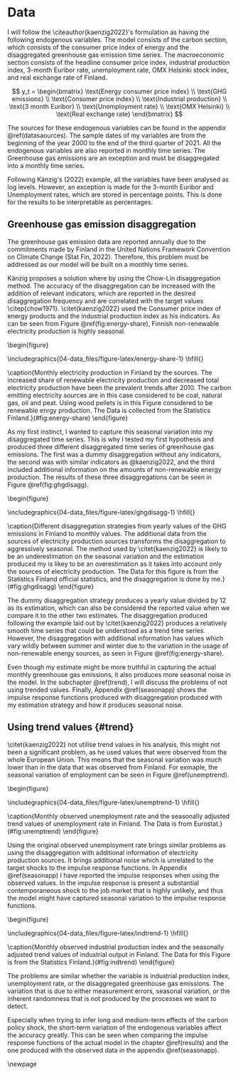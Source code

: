

# Data

I will follow the \citeauthor{kaenzig2022}'s formulation as having the following endogenous variables. The model consists of the carbon section, which consists of the consumer price index of energy and the disaggregated greenhouse gas emission time series. The macroeconomic section consists of the headline consumer price index, industrial production index, 3-month Euribor rate, unemployment rate, OMX Helsinki stock index, and real exchange rate of Finland.


$$
y_t =
\begin{bmatrix}
\text{Energy consumer price index} \\
\text{GHG emissions} \\
\text{Consumer price index} \\
\text{Industrial production} \\
\text{3 month Euribor} \\
\text{Unemployment rate} \\
\text{OMX Helsinki} \\
\text{Real exchange rate}
\end{bmatrix}
$$

The sources for these endogenous variables can be found in the appendix \@ref(datasaources). The sample dates of my variables are from the beginning of the year 2000 to the end of the third quarter of 2021. All the endogenous variables are also reported in monthly time series. The Greenhouse gas emissions are an exception and must be disaggregated into a monthly time series.    

Following Känzig's (2022) example, all the variables have been analysed as log levels. However, an exception is made for the 3-month Euribor and Unemployment rates, which are stored in percentage points. This is done for the results to be interpretable as percentages.

## Greenhouse gas emission disaggregation

The greenhouse gas emission data are reported annually due to the commitments made by Finland in the United Nations Framework Convention on Climate Change (Stat Fin, 2022). Therefore, this problem must be addressed as our model will be built on a monthly time series. 

Känzig proposes a solution where by using the Chow-Lin disaggregation method. The accuracy of the disaggregation can be increased with the addition of relevant indicators, which are reported in the desired disaggregation frequency and are correlated with the target values \citep{chow1971}. \citet{kaenzig2022} used the Consumer price index of energy products and the industrial production index as his indicators. As can be seen from Figure \@ref(fig:energy-share), Finnish non-renewable electricity production is highly seasonal.

\begin{figure}

\includegraphics{04-data_files/figure-latex/energy-share-1} \hfill{}

\caption{Monthly electricity production in Finland by the sources. The increased share of renewable electricity production and decreased total electricity production  have been the prevalent trends after 2010. The carbon emitting electricity sources are in this case considered to be coal, natural gas, oil and peat. Using wood pellets is in this Figure considered to be renewable enrgy production. The Data is collected from the Statistics Finland.}(\#fig:energy-share)
\end{figure}



As my first instinct, I wanted to capture this seasonal variation into my disaggregated time series. This is why I tested my first hypothesis and produced three different disaggregated time series of greenhouse gas emissions. The first was a dummy disaggregation without any indicators, the second was with similar indicators as @kaenzig2022, and the third included additional information on the amounts of non-renewable energy production. The results of these three disaggregations can be seen in Figure \@ref(fig:ghgdisagg).



\begin{figure}

\includegraphics{04-data_files/figure-latex/ghgdisagg-1} \hfill{}

\caption{Different disaggregation strategies from yearly values of the GHG emissions in Finland to monthly values. The additional data from the sources of electricity production sources transforms the disaggregation to aggressively seasonal. The method used by \citet{kaenzig2022} is likely to be an underestimation on the seasonal variation and the estimation produced my is likey to be an overestimation as it takes into account only the sources of electricity production. The Data for this figure is from the Statistics Finland official statistics, and the disaggregation is done by me.}(\#fig:ghgdisagg)
\end{figure}


The dummy disaggregation strategy produces a yearly value divided by 12 as its estimation, which can also be considered the reported value when we compare it to the other two estimates. The disaggregation produced following the example laid out by \citet{kaenzig2022} produces a relatively smooth time series that could be understood as a trend time series. However, the disaggregation with additional information has values which vary wildly between summer and winter due to the variation in the usage of non-renewable energy sources, as seen in Figure \@ref(fig:energy-share).

Even though my estimate might be more truthful in capturing the actual monthly greenhouse gas emissions, it also produces more seasonal noise in the model. In the subchapter \@ref(trend), I will discuss the problems of not using trended values. Finally, Appendix \@ref(seasonapp) shows the impulse response functions produced with disaggregation produced with my estimation strategy and how it produces seasonal noise.


## Using trend values {#trend}

\citet{kaenzig2022} not utilise trend values in his analysis, this might not been a significant problem, as he used values that were observed from the whole European Union. This means that the seasonal variation was much lower than in the data that was observed from Finland. For exmaple, the seasonal variation of employment can be seen in Figure \@ref(unemptrend).

\begin{figure}

\includegraphics{04-data_files/figure-latex/unemptrend-1} \hfill{}

\caption{Monthly observed unemployment rate and the seasonally adjusted trend values of unemployment rate in Finland.  The Data is from Eurostat.}(\#fig:unemptrend)
\end{figure}


Using the original observed unemployment rate brings similar problems as using the disaggregation with additional information of electricity production sources. It brings additional noise which is unrelated to the target shocks to the impulse response functions. In Appendix \@ref(seasonapp) I have reported the impulse responses when using the observed values. In the impulse response is present a substantial contemporaneous shock to the job market that is highly unlikely, and thus the model might have captured seasonal variation to the impulse response functions. 

\begin{figure}

\includegraphics{04-data_files/figure-latex/indtrend-1} \hfill{}

\caption{Monthly observed industrial production index and the seasonally adjusted trend values of industrial output in Finland. The Data for this Figure is from the Statistics Finland.}(\#fig:indtrend)
\end{figure}

The problems are similar whether the variable is industrial production index, unemployment rate, or the disaggregated greenhouse gas emissions. The variation that is due to either measurement errors, seasonal variation, or the inherent randomness that is not produced by the processes we want to detect. 

Especially when trying to infer long and medium-term effects of the carbon policy shock, the short-term variation of the endogenous variables affect the accuracy greatly. This can be seen when comparing the impulse response functions of the actual model in the chapter \@ref(results) and the one produced with the observed data in the appendix \@ref(seasonapp).

\newpage
